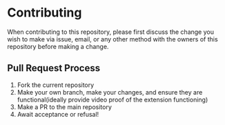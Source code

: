 # Contributing

When contributing to this repository, please first discuss the change you wish to make via issue,
email, or any other method with the owners of this repository before making a change. 

## Pull Request Process

1. Fork the current repository
2. Make your own branch, make your changes, and ensure they are functional(ideally provide video proof of the extension functioning)
3. Make a PR to the main repository
4. Await acceptance or refusal!